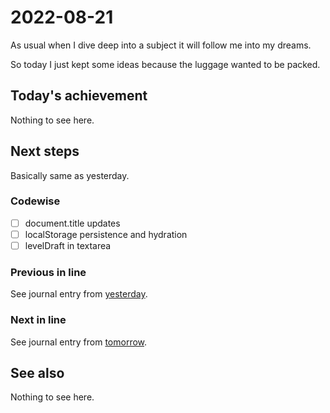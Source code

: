 # 2022-08-21

As usual when I dive deep into a subject it will follow me into my dreams.

So today I just kept some ideas because the luggage wanted to be packed.

## Today's achievement

Nothing to see here.

## Next steps

Basically same as yesterday.

### Codewise

- [ ] document.title updates
- [ ] localStorage persistence and hydration
- [ ] levelDraft in textarea

### Previous in line

See journal entry from [yesterday][yesterday].

### Next in line

See journal entry from [tomorrow][tomorrow].

## See also

Nothing to see here.

[tomorrow]: ./2022-08-22.md
[yesterday]: ./2022-08-20.md

